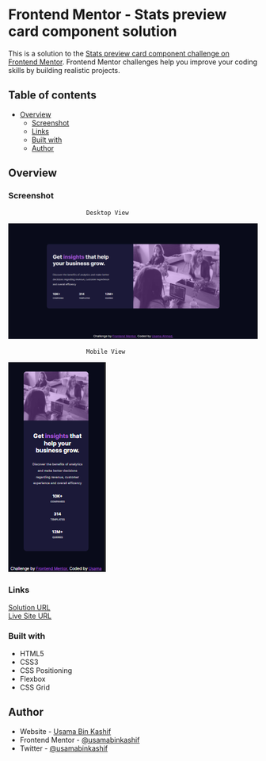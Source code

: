 # Frontend Mentor - Stats preview card component solution

This is a solution to the [Stats preview card component challenge on Frontend Mentor](https://www.frontendmentor.io/challenges/stats-preview-card-component-8JqbgoU62). Frontend Mentor challenges help you improve your coding skills by building realistic projects.

## Table of contents

- [Overview](#overview)
  - [Screenshot](#screenshot)
  - [Links](#links)
  - [Built with](#built-with)
  - [Author](#author)

## Overview

### Screenshot

                          Desktop View

![](images/screenshot.PNG)

                          Mobile View

![](images/mobile-screenshot.PNG)

### Links

[Solution URL](https://github.com/UsamaBinKashif/nft-cardcomponent.github.io)
</br>
[Live Site URL](https://usamabinkashif.github.io/nft-cardcomponent.github.io/)

### Built with

- HTML5
- CSS3
- CSS Positioning
- Flexbox
- CSS Grid

## Author

- Website - [Usama Bin Kashif](https://github.com/UsamaBinKashif)
- Frontend Mentor - [@usamabinkashif](https://www.frontendmentor.io/profile/UsamaBinKashif)
- Twitter - [@usamabinkashif](https://twitter.com/UsamaBinKashif)
